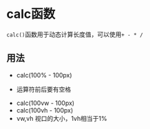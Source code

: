 # calc函数

`calc()`函数用于动态计算长度值，可以使用`+ - * /`

## 用法

- calc(100% - 100px)
+ 运算符前后要有空格

- calc(100vw - 100px)
- calc(100vh - 100px)
- vw,vh 视口的大小，1vh相当于1%
